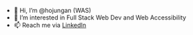 - 👋 Hi, I’m @hojungan (WAS)
- 👀 I’m interested in Full Stack Web Dev and Web Accessibility
- 📫 Reach me via [LinkedIn](https://www.linkedin.com/in/hojungan/)

<!---
hojungan/hojungan is a ✨ special ✨ repository because its `README.md` (this file) appears on your GitHub profile.
You can click the Preview link to take a look at your changes.
--->
